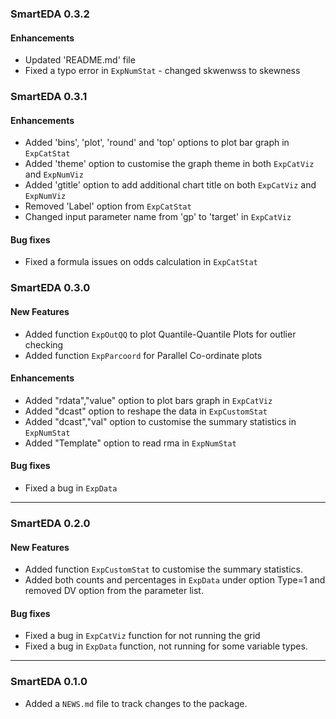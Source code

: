 ### SmartEDA 0.3.2
#### Enhancements
* Updated 'README.md' file
* Fixed a typo error in `ExpNumStat` - changed skwenwss to skewness


### SmartEDA 0.3.1
#### Enhancements
* Added 'bins', 'plot', 'round' and 'top' options to plot bar graph in `ExpCatStat`
* Added 'theme' option to customise the graph theme in both `ExpCatViz` and `ExpNumViz`
* Added 'gtitle' option to add additional chart title on both `ExpCatViz` and `ExpNumViz`
* Removed 'Label' option from `ExpCatStat`
* Changed input parameter name from 'gp' to 'target' in `ExpCatViz`

#### Bug fixes
* Fixed a formula issues on odds calculation in `ExpCatStat`


### SmartEDA 0.3.0
#### New Features
* Added function `ExpOutQQ` to plot Quantile-Quantile Plots for outlier checking
* Added function `ExpParcoord` for Parallel Co-ordinate plots

#### Enhancements
* Added "rdata","value" option to plot bars graph in `ExpCatViz`
* Added "dcast" option to reshape the data in `ExpCustomStat`
* Added "dcast","val" option to customise the summary statistics in `ExpNumStat`
* Added "Template" option to read rma in `ExpNumStat`

#### Bug fixes
* Fixed a bug in `ExpData`

---

### SmartEDA 0.2.0
#### New Features
* Added function `ExpCustomStat` to customise the summary statistics.
* Added both counts and percentages in `ExpData` under option Type=1 and removed DV option from the parameter list.

#### Bug fixes
* Fixed a bug in `ExpCatViz` function for not running the grid
* Fixed a bug in `ExpData` function, not running for some variable types. 

---

### SmartEDA 0.1.0

* Added a `NEWS.md` file to track changes to the package.



